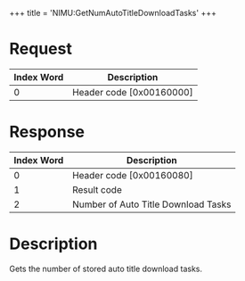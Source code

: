+++
title = 'NIMU:GetNumAutoTitleDownloadTasks'
+++

# Request

| Index Word | Description                |
|------------|----------------------------|
| 0          | Header code \[0x00160000\] |

# Response

| Index Word | Description                         |
|------------|-------------------------------------|
| 0          | Header code \[0x00160080\]          |
| 1          | Result code                         |
| 2          | Number of Auto Title Download Tasks |

# Description

Gets the number of stored auto title download tasks.

